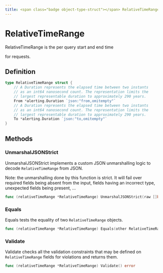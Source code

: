 ```yaml
---
title: <span class="badge object-type-struct"></span> RelativeTimeRange
---
```

# <span class="badge object-type-struct"></span> RelativeTimeRange

RelativeTimeRange is the per query start and end time

for requests.

## Definition

```go
type RelativeTimeRange struct {
    // A Duration represents the elapsed time between two instants
    // as an int64 nanosecond count. The representation limits the
    // largest representable duration to approximately 290 years.
    From *alerting.Duration `json:"from,omitempty"`
    // A Duration represents the elapsed time between two instants
    // as an int64 nanosecond count. The representation limits the
    // largest representable duration to approximately 290 years.
    To *alerting.Duration `json:"to,omitempty"`
}
```
## Methods

### <span class="badge object-method"></span> UnmarshalJSONStrict

UnmarshalJSONStrict implements a custom JSON unmarshalling logic to decode `RelativeTimeRange` from JSON.

Note: the unmarshalling done by this function is strict. It will fail over required fields being absent from the input, fields having an incorrect type, unexpected fields being present, …

```go
func (relativeTimeRange *RelativeTimeRange) UnmarshalJSONStrict(raw []byte) error
```

### <span class="badge object-method"></span> Equals

Equals tests the equality of two `RelativeTimeRange` objects.

```go
func (relativeTimeRange *RelativeTimeRange) Equals(other RelativeTimeRange) bool
```

### <span class="badge object-method"></span> Validate

Validate checks all the validation constraints that may be defined on `RelativeTimeRange` fields for violations and returns them.

```go
func (relativeTimeRange *RelativeTimeRange) Validate() error
```

